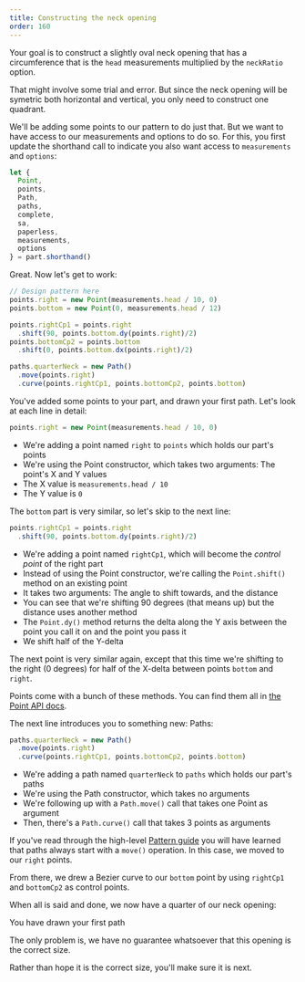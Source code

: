 ```yaml
---
title: Constructing the neck opening
order: 160
---
```


Your goal is to construct a slightly oval neck opening that has a circumference that is
the `head` measurements multiplied by the `neckRatio` option.

That might involve some trial and error. But since the neck opening will be symetric
both horizontal and vertical, you only need to construct one quadrant.

We'll be adding some points to our pattern to do just that. But we want to have access
to our measurements and options to do so. For this, you first update the shorthand call
to indicate you also want access to `measurements` and `options`:

```js
let {
  Point,
  points,
  Path,
  paths,
  complete,
  sa,
  paperless,
  measurements,
  options
} = part.shorthand()
```

Great. Now let's get to work:

```js
// Design pattern here
points.right = new Point(measurements.head / 10, 0)
points.bottom = new Point(0, measurements.head / 12)

points.rightCp1 = points.right
  .shift(90, points.bottom.dy(points.right)/2)
points.bottomCp2 = points.bottom
  .shift(0, points.bottom.dx(points.right)/2)

paths.quarterNeck = new Path()
  .move(points.right)
  .curve(points.rightCp1, points.bottomCp2, points.bottom)
```

You've added some points to your part, and drawn your first path. Let's look at each line in detail:

```js
points.right = new Point(measurements.head / 10, 0)
```

-   We're adding a point named `right` to `points` which holds our part's points
-   We're using the Point constructor, which takes two arguments: The point's X and Y values
-   The X value is `measurements.head / 10`
-   The Y value is `0`

The `bottom` part is very similar, so let's skip to the next line:

```js
points.rightCp1 = points.right
  .shift(90, points.bottom.dy(points.right)/2)
```

-   We're adding a point named `rightCp1`, which will become the *control point* of the right part
-   Instead of using the Point constructor, we're calling the `Point.shift()` method on an existing point
-   It takes two arguments: The angle to shift towards, and the distance
-   You can see that we're shifting 90 degrees (that means up) but the distance uses another method
-   The `Point.dy()` method returns the delta along the Y axis between the point you call it on and the point you pass it
-   We shift half of the Y-delta

The next point is very similar again, except that this time we're shifting to the right (0 degrees) for half of
the X-delta between points `bottom` and `right`.

<Tip>

Points come with a bunch of these methods.
You can find them all in [the Point API docs](/reference/api/point/).

</Tip>

The next line introduces you to something new: Paths:

```js
paths.quarterNeck = new Path()
  .move(points.right)
  .curve(points.rightCp1, points.bottomCp2, points.bottom)
```

-   We're adding a path named `quarterNeck` to `paths` which holds our part's paths
-   We're using the Path constructor, which takes no arguments
-   We're following up with a `Path.move()` call that takes one Point as argument
-   Then, there's a `Path.curve()` call that takes 3 points as arguments

If you've read through the high-level [Pattern guide](/guides/patterns/) you will have learned that paths
always start with a `move()` operation. In this case, we moved to our `right` points.

From there, we drew a Bezier curve to our `bottom` point by using `rightCp1` and `bottomCp2` as control points.

When all is said and done, we now have a quarter of our neck opening:

<Example pattern="tutorial" part="step2">You have drawn your first path</Example>

The only problem is, we have no guarantee whatsoever that this opening is the correct size.

Rather than hope it is the correct size, you'll make sure it is next.
